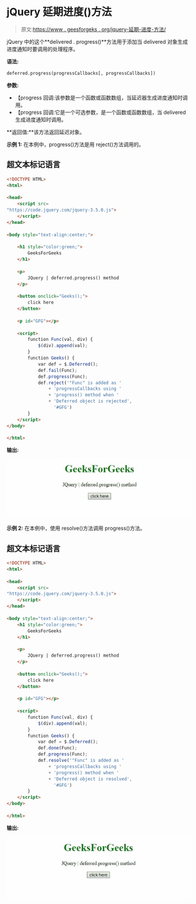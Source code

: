 # jQuery 延期进度()方法

> 原文:[https://www . geesforgeks . org/jquery-延期-进度-方法/](https://www.geeksforgeeks.org/jquery-deferred-progress-method/)

jQuery 中的这个**delivered . progress()**方法用于添加当 delivered 对象生成进度通知时要调用的处理程序。

**语法:**

```html
deferred.progress(progressCallbacks[, progressCallbacks])
```

**参数:**

*   【progress 回调:该参数是一个函数或函数数组，当延迟器生成进度通知时调用。
*   【progress 回调:它是一个可选参数，是一个函数或函数数组，当 delivered 生成进度通知时调用。

**返回值:**该方法返回延迟对象。

**示例 1:** 在本例中，progress()方法是用 reject()方法调用的。

## 超文本标记语言

```html
<!DOCTYPE HTML>
<html>

<head>
    <script src=
"https://code.jquery.com/jquery-3.5.0.js">
    </script>
</head>

<body style="text-align:center;">

    <h1 style="color:green;">
        GeeksForGeeks
    </h1>

    <p>
        JQuery | deferred.progress() method
    </p>

    <button onclick="Geeks();">
        click here
    </button>

    <p id="GFG"></p>

    <script>
        function Func(val, div) {
            $(div).append(val);
        }
        function Geeks() {
            var def = $.Deferred();
            def.fail(Func);
            def.progress(Func);
            def.reject('"Func" is added as '
                + 'progressCallbacks using '
                + 'progress() method when '
                + 'Deferred object is rejected',
                  '#GFG')
        } 
    </script>
</body>

</html>
```

**输出:**

![](img/f5c8d025c518a47c340e9a9211803e1e.png)

**示例 2:** 在本例中，使用 resolve()方法调用 progress()方法。

## 超文本标记语言

```html
<!DOCTYPE HTML>
<html>

<head>
    <script src=
"https://code.jquery.com/jquery-3.5.0.js">
    </script>
</head>

<body style="text-align:center;">
    <h1 style="color:green;">
        GeeksForGeeks
    </h1>

    <p>
        JQuery | deferred.progress() method
    </p>

    <button onclick="Geeks();">
        click here
    </button>

    <p id="GFG"></p>

    <script>
        function Func(val, div) {
            $(div).append(val);
        }
        function Geeks() {
            var def = $.Deferred();
            def.done(Func);
            def.progress(Func);
            def.resolve('"Func" is added as '
                + 'progressCallbacks using '
                + 'progress() method when '
                + 'Deferred object is resolved',
                  '#GFG')
        } 
    </script>
</body>

</html>
```

**输出:**

![](img/e44e6ccf17ad4253c9e785ebb3cff9db.png)